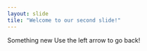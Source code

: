 ```yaml
---
layout: slide
tile: "Welcome to our second slide!"
---
```

Something new
Use the left arrow to go back!
